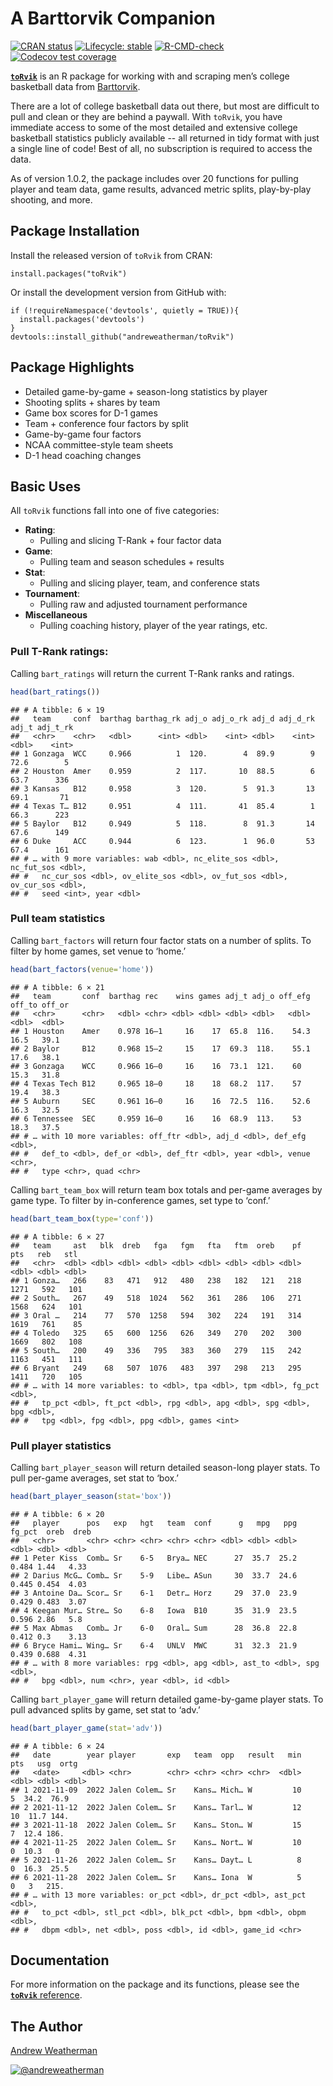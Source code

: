 # A Barttorvik Companion

<!-- badges: start -->
[![CRAN status](https://www.r-pkg.org/badges/version/toRvik)](https://CRAN.R-project.org/package=toRvik)
[![Lifecycle: stable](https://img.shields.io/badge/lifecycle-stable-brightgreen.svg)](https://lifecycle.r-lib.org/articles/stages.html#stable)
[![R-CMD-check](https://github.com/andreweatherman/toRvik/workflows/R-CMD-check/badge.svg)](https://github.com/andreweatherman/toRvik/actions)
[![Codecov test
coverage](https://codecov.io/gh/andreweatherman/toRvik/branch/main/graph/badge.svg)](https://app.codecov.io/gh/andreweatherman/toRvik?branch=main)
<!-- badges: end -->

[**`toRvik`**](https://github.com/andreweatherman/toRvik) is an R
package for working with and scraping men’s college basketball data from
[Barttorvik](https://barttorvik.com/).

There are a lot of college basketball data out there, but most are difficult to pull and clean or they are behind a paywall. With `toRvik`, you have immediate access to some of the most detailed and extensive college basketball statistics publicly available -- all returned in tidy format with just a single line of code! Best of all, no subscription is required to access the data.

As of version 1.0.2, the package includes over 20 functions for pulling player and team data, game results, advanced metric splits, play-by-play shooting, and more.

## Package Installation

Install the released version of `toRvik` from CRAN:
```{r}
install.packages("toRvik")
```

Or install the development version from GitHub with:
```{r}
if (!requireNamespace('devtools', quietly = TRUE)){
  install.packages('devtools')
}
devtools::install_github("andreweatherman/toRvik") 
```
## Package Highlights

-   Detailed game-by-game + season-long statistics by player
-   Shooting splits + shares by team
-   Game box scores for D-1 games
-   Team + conference four factors by split
-   Game-by-game four factors
-   NCAA committee-style team sheets
-   D-1 head coaching changes

## Basic Uses

All `toRvik` functions fall into one of five categories:

-   **Rating**:
	- Pulling and slicing T-Rank + four factor data 
-   **Game**: 
	- Pulling team and season schedules + results
-   **Stat**: 
	- Pulling and slicing player, team, and conference stats
-   **Tournament**: 
	- Pulling raw and adjusted tournament performance
-   **Miscellaneous**
	- Pulling coaching history, player of the year ratings, etc.

### Pull T-Rank ratings:

Calling `bart_ratings` will return the current T-Rank ranks and ratings.

``` r
head(bart_ratings())
```

    ## # A tibble: 6 × 19
    ##   team     conf  barthag barthag_rk adj_o adj_o_rk adj_d adj_d_rk adj_t adj_t_rk
    ##   <chr>    <chr>   <dbl>      <int> <dbl>    <int> <dbl>    <int> <dbl>    <int>
    ## 1 Gonzaga  WCC     0.966          1  120.        4  89.9        9  72.6        5
    ## 2 Houston  Amer    0.959          2  117.       10  88.5        6  63.7      336
    ## 3 Kansas   B12     0.958          3  120.        5  91.3       13  69.1       71
    ## 4 Texas T… B12     0.951          4  111.       41  85.4        1  66.3      223
    ## 5 Baylor   B12     0.949          5  118.        8  91.3       14  67.6      149
    ## 6 Duke     ACC     0.944          6  123.        1  96.0       53  67.4      161
    ## # … with 9 more variables: wab <dbl>, nc_elite_sos <dbl>, nc_fut_sos <dbl>,
    ## #   nc_cur_sos <dbl>, ov_elite_sos <dbl>, ov_fut_sos <dbl>, ov_cur_sos <dbl>,
    ## #   seed <int>, year <dbl>

### Pull team statistics

Calling `bart_factors` will return four factor stats on a number of
splits. To filter by home games, set venue to ‘home.’

``` r
head(bart_factors(venue='home'))
```

    ## # A tibble: 6 × 21
    ##   team       conf  barthag rec    wins games adj_t adj_o off_efg off_to off_or
    ##   <chr>      <chr>   <dbl> <chr> <dbl> <dbl> <dbl> <dbl>   <dbl>  <dbl>  <dbl>
    ## 1 Houston    Amer    0.978 16–1     16    17  65.8  116.    54.3   16.5   39.1
    ## 2 Baylor     B12     0.968 15–2     15    17  69.3  118.    55.1   17.6   38.1
    ## 3 Gonzaga    WCC     0.966 16–0     16    16  73.1  121.    60     15.3   31.8
    ## 4 Texas Tech B12     0.965 18–0     18    18  68.2  117.    57     19.4   38.3
    ## 5 Auburn     SEC     0.961 16–0     16    16  72.5  116.    52.6   16.3   32.5
    ## 6 Tennessee  SEC     0.959 16–0     16    16  68.9  113.    53     18.3   37.5
    ## # … with 10 more variables: off_ftr <dbl>, adj_d <dbl>, def_efg <dbl>,
    ## #   def_to <dbl>, def_or <dbl>, def_ftr <dbl>, year <dbl>, venue <chr>,
    ## #   type <chr>, quad <chr>

Calling `bart_team_box` will return team box totals and per-game
averages by game type. To filter by in-conference games, set type to
‘conf.’

``` r
head(bart_team_box(type='conf'))
```

    ## # A tibble: 6 × 27
    ##   team     ast   blk  dreb   fga   fgm   fta   ftm  oreb    pf   pts   reb   stl
    ##   <chr>  <dbl> <dbl> <dbl> <dbl> <dbl> <dbl> <dbl> <dbl> <dbl> <dbl> <dbl> <dbl>
    ## 1 Gonza…   266    83   471   912   480   238   182   121   218  1271   592   101
    ## 2 South…   267    49   518  1024   562   361   286   106   271  1568   624   101
    ## 3 Oral …   214    77   570  1258   594   302   224   191   314  1619   761    85
    ## 4 Toledo   325    65   600  1256   626   349   270   202   300  1669   802   108
    ## 5 South…   200    49   336   795   383   360   279   115   242  1163   451   111
    ## 6 Bryant   249    68   507  1076   483   397   298   213   295  1411   720   105
    ## # … with 14 more variables: to <dbl>, tpa <dbl>, tpm <dbl>, fg_pct <dbl>,
    ## #   tp_pct <dbl>, ft_pct <dbl>, rpg <dbl>, apg <dbl>, spg <dbl>, bpg <dbl>,
    ## #   tpg <dbl>, fpg <dbl>, ppg <dbl>, games <int>

### Pull player statistics

Calling `bart_player_season` will return detailed season-long player
stats. To pull per-game averages, set stat to ‘box.’

``` r
head(bart_player_season(stat='box'))
```

    ## # A tibble: 6 × 20
    ##   player      pos   exp   hgt   team  conf      g   mpg   ppg fg_pct  oreb  dreb
    ##   <chr>       <chr> <chr> <chr> <chr> <chr> <dbl> <dbl> <dbl>  <dbl> <dbl> <dbl>
    ## 1 Peter Kiss  Comb… Sr    6-5   Brya… NEC      27  35.7  25.2  0.484 1.44   4.33
    ## 2 Darius McG… Comb… Sr    5-9   Libe… ASun     30  33.7  24.6  0.445 0.454  4.03
    ## 3 Antoine Da… Scor… Sr    6-1   Detr… Horz     29  37.0  23.9  0.429 0.483  3.07
    ## 4 Keegan Mur… Stre… So    6-8   Iowa  B10      35  31.9  23.5  0.596 2.86   5.8 
    ## 5 Max Abmas   Comb… Jr    6-0   Oral… Sum      28  36.8  22.8  0.412 0.3    3.13
    ## 6 Bryce Hami… Wing… Sr    6-4   UNLV  MWC      31  32.3  21.9  0.439 0.688  4.31
    ## # … with 8 more variables: rpg <dbl>, apg <dbl>, ast_to <dbl>, spg <dbl>,
    ## #   bpg <dbl>, num <chr>, year <dbl>, id <dbl>

Calling `bart_player_game` will return detailed game-by-game player
stats. To pull advanced splits by game, set stat to ‘adv.’

``` r
head(bart_player_game(stat='adv'))
```

    ## # A tibble: 6 × 24
    ##   date        year player       exp   team  opp   result   min   pts   usg  ortg
    ##   <date>     <dbl> <chr>        <chr> <chr> <chr> <chr>  <dbl> <dbl> <dbl> <dbl>
    ## 1 2021-11-09  2022 Jalen Colem… Sr    Kans… Mich… W         10     5  34.2  76.9
    ## 2 2021-11-12  2022 Jalen Colem… Sr    Kans… Tarl… W         12    10  11.7 144. 
    ## 3 2021-11-18  2022 Jalen Colem… Sr    Kans… Ston… W         15     7  12.4 186. 
    ## 4 2021-11-25  2022 Jalen Colem… Sr    Kans… Nort… W         10     0  10.3   0  
    ## 5 2021-11-26  2022 Jalen Colem… Sr    Kans… Dayt… L          8     0  16.3  25.5
    ## 6 2021-11-28  2022 Jalen Colem… Sr    Kans… Iona  W          5     0   3   215. 
    ## # … with 13 more variables: or_pct <dbl>, dr_pct <dbl>, ast_pct <dbl>,
    ## #   to_pct <dbl>, stl_pct <dbl>, blk_pct <dbl>, bpm <dbl>, obpm <dbl>,
    ## #   dbpm <dbl>, net <dbl>, poss <dbl>, id <dbl>, game_id <chr>
 
## Documentation

For more information on the package and its functions, please see
the [**`toRvik`** reference](https://www.torvik.dev/reference/).

## The Author

[Andrew Weatherman](https://www.linkedin.com/in/andrewweatherman/)

<a href="https://twitter.com/andreweatherman" target="blank"><img src="https://img.shields.io/twitter/follow/andreweatherman?color=blue&label=%40andreweatherman&logo=twitter&style=for-the-badge" alt="@andreweatherman" /></a>
